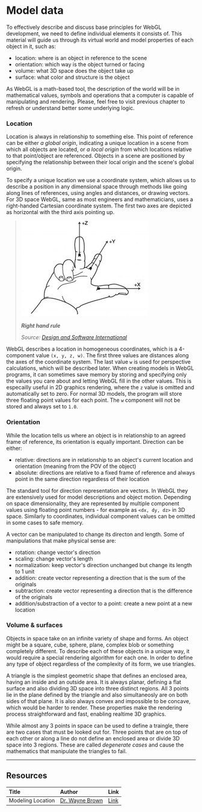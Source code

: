 # Model data

To effectively describe and discuss base principles for WebGL development, we need to define individual elements it consists of. This material will guide us through its virtual world and model properties of each object in it, such as:

  - location: where is an object in reference to the scene
  - orientation: which way is the object turned or facing
  - volume: what 3D space does the object take up
  - surface: what color and structure is the object

As WebGL is a math-based tool, the description of the world will be in mathematical values, symbols and operations that a computer is capable of manipulating and rendering. Please, feel free to visit previous chapter to refresh or understand better some underlying logic.

### Location

Location is always in relationship to something else. This point of reference can be either *a global origin*, indicating a unique locatiion in a scene from which all objects are located, or *a local origin* from which locations relative to that point/object are referenced. Objects in a scene are positioned by specifying the relationship between their local origin and the scene's global origin.

To specify a unique location we use a coordinate system, which allows us to describe a position in any dimensional space through methods like going along lines of references, using angles and distances, or drawing vectors. For 3D space WebGL, same as most engineers and mathematicians, uses a right-handed Cartesian coordinate system. The first two axes are depicted as horizontal with the third axis pointing up.

> ![Right hand rule](assets/right-hand-rule.png)
>
> ***Right hand rule***
>
> *Source: [Design and Software International ](https://dsi-mfg.com/right-hand-rule/)*

WebGL describes a location in homogeneous coordinates, which is a 4-component value `(x, y, z, w)`. The first three values are distances along the axes of the coordinate system. The last value `w` is used for perspective calculations, which will be described later. When creating models in WebGL programs, it can sometimes save memory by storing and specifying only the values you care about and letting WebGL fill in the other values. This is especailly useful in 2D graphics rendering, where the `z` value is omitted and automatically set to zero. For normal 3D models, the program will store three floating point values for each point. The `w` component will not be stored and always set to `1.0`. 

### Orientation

While the location tells us where an object is in relationship to an agreed frame of reference, its orientation is equally important. Direction can be either:

  - relative: directions are in relationship to an object's current location and orientation (meaning from the POV of the object)
  - absolute: directions are relative to a fixed frame of reference and always point in the same direction regardless of their location

The standard tool for direction representation are vectors. In WebGL they are extensively used for model descriptions and object motion. Depending on space dimensionality, they are represented by multiple component values using floating point numbers - for example as `<dx, dy, dz>` in 3D space. Similarly to coordinates, individual component values can be omitted in some cases to safe memory.

A vector can be manipulated to change its directon and length. Some of manipulations that make physical sense are:

  - rotation: change vector's direction
  - scaling: change vector's length
  - normalization: keep vector's direction unchanged but change its length to 1 unit
  - addition: create vector representing a direction that is the sum of the originals
  - subtraction: create vector representing a direction that is the difference of the originals
  - addition/substraction of a vector to a point: create a new point at a new location

### Volume & surfaces

Objects in space take on an infinite variety of shape and forms. An object might be a square, cube, sphere, plane, complex blob or something completely different. To describe each of these objects in a unique way, it would require a special rendering algorithm for each one. In order to define any type of object regardless of the complexity of its form, we use triangles.

A triangle is the simplest geometric shape that defines an enclosed area, having an inside and an outside area. It is always planar, defining a flat surface and also dividing 3D space into three distinct regions. All 3 points lie in the plane defined by the triangle and also simultaneosly are on both sides of that plane. It is also always convex and impossible to be concave, which would be harder to render. These properties make the rendering process straightforward and fast, enabling realtime 3D graphics.

While almost any 3 points in space can be used to define a traingle, there are two cases that must be looked out for. Three points that are on top of each other or along a line do not define an enclosed area or divide 3D space into 3 regions. These are called *degenerate cases* and cause the mathematics that manipulate the triangles to fail.



---

## Resources
| Title | Author | Link |
| :---   | :---  | :---  |
| Modeling Location | [Dr. Wayne Brown][A006] | [Link][L006] |


<!-- Resource links -->
[L006]: http://learnwebgl.brown37.net/model_data/model_points.html (Modeling Location)
[A006]: http://learnwebgl.brown37.net/acknowledgements/author.html (Dr. Wayne Brown)